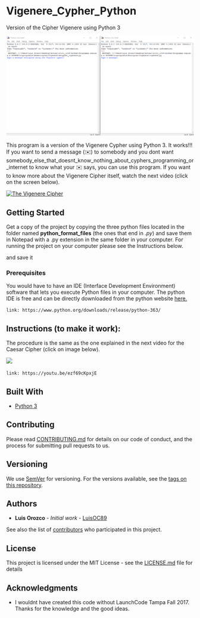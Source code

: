 # Vigenere_Cypher_Python
Version of the Cipher Vigenere using Python 3

<img src="images/GifFromVideo4.gif" width="600">

This program is a version of the Vigenere Cypher using Python 3. 
It works!!! If you want to send a message (✉️) to somebody and you dont want somebody_else_that_doesnt_know_nothing_about_cyphers_programming_or_internet to know what your ✉️ says, you can use this program. If you want to know more about the Vigenere Cipher itself, watch the next video (click on the screen below).

<a href="https://www.youtube.com/watch?v=9zASwVoshiM&feature=youtu.be">
<img src="https://i.ytimg.com/vi/SkJcmCaHqS0/maxresdefault.jpg" alt="The Vigenere Cipher"" width="600">
</a>

## Getting Started

Get a copy of the project by copying the three python files located in the folder named **python_format_files** (the ones that end in *.py*) and save them in Notepad with a .py extension in the same folder in your computer. For running the project on your computer please see the Instructions below.

and save it 

### Prerequisites
You would have to have an IDE (Interface Development Environment) software that lets you execute Python files in your computer. The python IDE is free and can be directly downloaded from the python website [here.](https://www.python.org/downloads/release/python-363/)

```
link: https://www.python.org/downloads/release/python-363/
```

## Instructions (to make it work): 
The procedure is the same as the one explained in the next video for the Caesar Cipher (click on image below).

<a href="https://youtu.be/ezf69cKpxjE">
<img src="images/GifFromVideo3.gif" width="600">
</a>

```
link: https://youtu.be/ezf69cKpxjE
```


## Built With

* [Python 3](https://www.python.org/) 

## Contributing

Please read [CONTRIBUTING.md](https://gist.github.com/PurpleBooth/b24679402957c63ec426) for details on our code of conduct, and the process for submitting pull requests to us.

## Versioning

We use [SemVer](http://semver.org/) for versioning. For the versions available, see the [tags on this repository](https://github.com/your/project/tags). 

## Authors

* **Luis Orozco** - *Initial work* - [LuisOC89](https://github.com/LuisOC89)

See also the list of [contributors](https://github.com/LuisOC89/Caesar_Cypher_Python/contributors) who participated in this project.

## License

This project is licensed under the MIT License - see the [LICENSE.md](LICENSE.md) file for details

## Acknowledgments

* I wouldnt have created this code without LaunchCode Tampa Fall 2017. Thanks for the knowledge and the good ideas.

